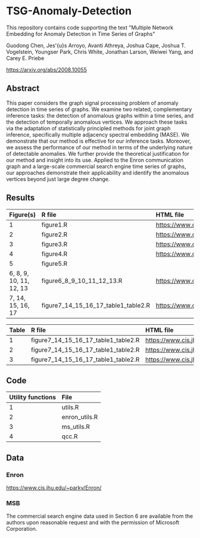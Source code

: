 # TSG-Anomaly-Detection

This repository contains code supporting the text "Multiple Network Embedding for Anomaly Detection in Time Series of Graphs"

Guodong Chen, Jes\'{u}s Arroyo, Avanti Athreya, Joshua Cape, Joshua T. Vogelstein, Youngser Park, Chris White,
Jonathan Larson, Weiwei Yang, and Carey E. Priebe

https://arxiv.org/abs/2008.10055

## Abstract
This paper considers the graph signal processing problem of anomaly detection in time series of graphs. We examine two related, complementary inference tasks: the detection of anomalous graphs within a time series, and the detection of temporally anomalous vertices. We approach these tasks via the adaptation of statistically principled methods for joint graph inference, specifically 
multiple adjacency spectral embedding (MASE). We demonstrate that our method is effective for our inference tasks. Moreover, we assess the performance of our method in terms of the underlying nature of detectable anomalies. We further provide the theoretical justification for our method and insight into its use. Applied to the Enron communication graph and a large-scale commercial search engine time series of graphs, our approaches demonstrate their applicability and identify the anomalous vertices beyond just large degree change.

## Results

| Figure(s) | R file | HTML file |
|:--------- |:-----------|:-----------|
| 1  | figure1.R | https://www.cis.jhu.edu/~parky/AnomalyDetection/figure1.html |
| 2   | figure2.R | https://www.cis.jhu.edu/~parky/AnomalyDetection/figure2.html |
| 3    | figure3.R | https://www.cis.jhu.edu/~parky/AnomalyDetection/figure3.html |
| 4   | figure4.R | https://www.cis.jhu.edu/~parky/AnomalyDetection/figure4.html |
| 5    | figure5.R |
| 6, 8, 9, 10, 11, 12, 13 | figure6_8_9_10_11_12_13.R | https://www.cis.jhu.edu/~parky/AnomalyDetection/figure6_8_9_10_11_12_13.html |
| 7, 14, 15, 16, 17 | figure7_14_15_16_17_table1_table2.R | https://www.cis.jhu.edu/~parky/AnomalyDetection/figure7_14_15_16_17_table1_table2.html |

| Table | R file | HTML file |
|:----- |:-----------|:-----------|
| 1   | figure7_14_15_16_17_table1_table2.R | https://www.cis.jhu.edu/~parky/AnomalyDetection/figure7_14_15_16_17_table1_table2.html |
| 2   | figure7_14_15_16_17_table1_table2.R | https://www.cis.jhu.edu/~parky/AnomalyDetection/figure7_14_15_16_17_table1_table2.html |
| 3   | figure7_14_15_16_17_table1_table2.R | https://www.cis.jhu.edu/~parky/AnomalyDetection/figure7_14_15_16_17_table1_table2.html |

## Code

| Utility functions | File |
|:----- |:-----------|
| 1   | utils.R |
| 2   | enron_utils.R |
| 3   | ms_utils.R |
| 4   | qcc.R |

## Data

### Enron
https://www.cis.jhu.edu/~parky/Enron/

### MSB
The commercial search engine data used in Section 6 are available from the authors upon reasonable request and with the permission of Microsoft Corporation.
